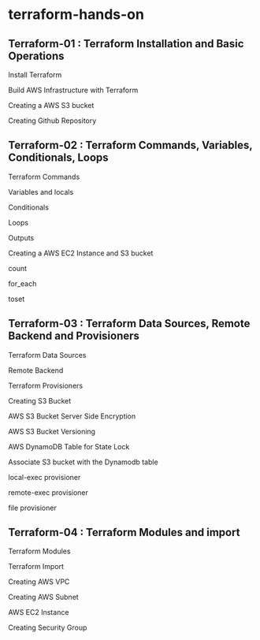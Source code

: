 # terraform-hands-on

## Terraform-01 : Terraform Installation and Basic Operations

Install Terraform

Build AWS Infrastructure with Terraform

Creating a AWS S3 bucket

Creating Github Repository


## Terraform-02 : Terraform Commands, Variables, Conditionals, Loops

Terraform Commands

Variables and locals

Conditionals

Loops

Outputs

Creating a AWS EC2 Instance and S3 bucket

count

for_each

toset

## Terraform-03 : Terraform Data Sources, Remote Backend and Provisioners

Terraform Data Sources

Remote Backend

Terraform Provisioners

Creating S3 Bucket

AWS S3 Bucket Server Side Encryption

AWS S3 Bucket Versioning

AWS DynamoDB Table for State Lock

Associate S3 bucket with the Dynamodb table

local-exec provisioner

remote-exec provisioner

file provisioner


## Terraform-04 : Terraform Modules and import

Terraform Modules

Terraform Import

Creating AWS VPC

Creating AWS Subnet

AWS EC2 Instance 

Creating Security Group